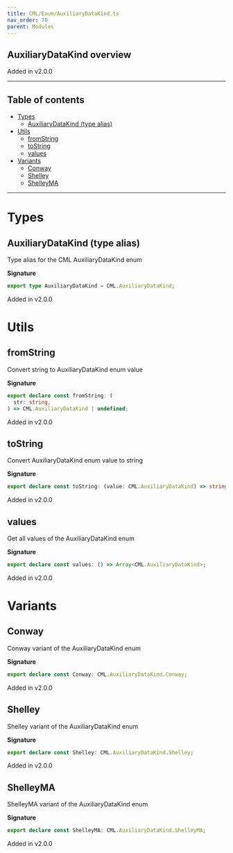 ```yaml
---
title: CML/Enum/AuxiliaryDataKind.ts
nav_order: 70
parent: Modules
---
```


## AuxiliaryDataKind overview

Added in v2.0.0

---

<h2 class="text-delta">Table of contents</h2>

- [Types](#types)
  - [AuxiliaryDataKind (type alias)](#auxiliarydatakind-type-alias)
- [Utils](#utils)
  - [fromString](#fromstring)
  - [toString](#tostring)
  - [values](#values)
- [Variants](#variants)
  - [Conway](#conway)
  - [Shelley](#shelley)
  - [ShelleyMA](#shelleyma)

---

# Types

## AuxiliaryDataKind (type alias)

Type alias for the CML AuxiliaryDataKind enum

**Signature**

```ts
export type AuxiliaryDataKind = CML.AuxiliaryDataKind;
```

Added in v2.0.0

# Utils

## fromString

Convert string to AuxiliaryDataKind enum value

**Signature**

```ts
export declare const fromString: (
  str: string,
) => CML.AuxiliaryDataKind | undefined;
```

Added in v2.0.0

## toString

Convert AuxiliaryDataKind enum value to string

**Signature**

```ts
export declare const toString: (value: CML.AuxiliaryDataKind) => string;
```

Added in v2.0.0

## values

Get all values of the AuxiliaryDataKind enum

**Signature**

```ts
export declare const values: () => Array<CML.AuxiliaryDataKind>;
```

Added in v2.0.0

# Variants

## Conway

Conway variant of the AuxiliaryDataKind enum

**Signature**

```ts
export declare const Conway: CML.AuxiliaryDataKind.Conway;
```

Added in v2.0.0

## Shelley

Shelley variant of the AuxiliaryDataKind enum

**Signature**

```ts
export declare const Shelley: CML.AuxiliaryDataKind.Shelley;
```

Added in v2.0.0

## ShelleyMA

ShelleyMA variant of the AuxiliaryDataKind enum

**Signature**

```ts
export declare const ShelleyMA: CML.AuxiliaryDataKind.ShelleyMA;
```

Added in v2.0.0
